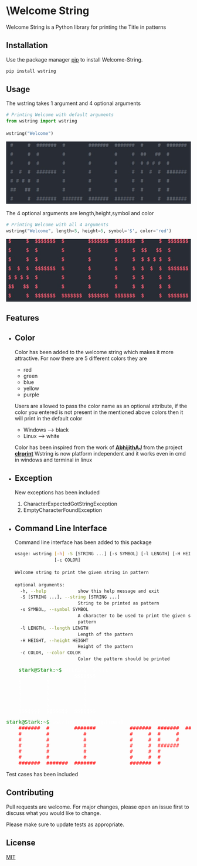 
# \Welcome String
Welcome String is a Python library for printing the Title in patterns

## Installation

Use the package manager [pip](https://pip.pypa.io/en/stable/) to install Welcome-String.

```bash
pip install wstring
```

## Usage

The wstring takes 1 argument and 4 optional arguments

```python
# Printing Welcome with default arguments
from wstring import wstring

wstring("Welcome")
```
![](normal.jpg)


The 4 optional arguments are length,height,symbol and color

```python
# Printing Welcome with all 4 arguments
wstring("Welcome", length=5, height=5, symbol='$', color='red')
```
![](clr.jpg)

## Features

- ## **Color**

  Color has been added to the welcome string which makes it more attractive.
  For now there are 5 different colors they are

  <ul>
  <li>red
  </li>
  <li>green
  </li>
  <li>blue</li>
  <li>yellow</li>
  <li>purple</li>
  </ul>


  Users are allowed to pass the color name as an optional attribute, if the color you entered is not present in the mentioned above colors then it will print in the default color

  <ul>
  <li>Windows --> black</li>
  <li>Linux --> white</li>
  </ul>

  Color has been inspired from the work of <b>[AbhijithAJ](https://github.com/AbhijithAJ)</b> from the project <b>[clrprint](https://github.com/AbhijithAJ/clrprint)</b>
  Wstring is now platform independent and it works even in cmd in windows and terminal in linux

- ## **Exception**

  New exceptions has been included

   1. CharacterExpectedGotStringException
   2. EmptyCharacterFoundException

- ## **Command Line Interface**

  Command line interface has been added to this package

  ```bash
  usage: wstring [-h] -S [STRING ...] [-s SYMBOL] [-l LENGTH] [-H HEIGHT]
                 [-c COLOR]
  
  Welcome string to print the given string in pattern
  
  optional arguments:
    -h, --help            show this help message and exit
    -S [STRING ...], --string [STRING ...]
                          String to be printed as pattern
    -s SYMBOL, --symbol SYMBOL
                          A character to be used to print the given string as a
                          pattern
    -l LENGTH, --length LENGTH
                          Length of the pattern
    -H HEIGHT, --height HEIGHT
                          Height of the pattern
    -c COLOR, --color COLOR
                          Color the pattern should be printed
  ```
<pre style="color:white">
    <span style="color:green">stark@Stark:~$</span><span style="color:white;"> wstring -S cli</span>
    $$$$$$$  $        $$$$$$$  
    $        $           $     
    $        $           $     
    $        $           $     
    $        $           $     
    $        $           $     
    $$$$$$$  $$$$$$$  $$$$$$$
</pre>

<pre style="color:red;">
<span style="color:green">stark@Stark:~$</span> <span style="color:white;">wstring -S cli optional -s# -c red -l 7 -H 7</span>
    #######  #        #######           #######  #######  #######  #######  #######  #     #  #######  #        
    #        #           #              #     #  #     #     #        #     #     #  ##    #  #     #  #        
    #        #           #              #     #  #     #     #        #     #     #  # #   #  #     #  #        
    #        #           #              #     #  #######     #        #     #     #  #  #  #  #######  #        
    #        #           #              #     #  #           #        #     #     #  #   # #  #     #  #        
    #        #           #              #     #  #           #        #     #     #  #    ##  #     #  #        
    #######  #######  #######           #######  #           #     #######  #######  #     #  #     #  ####### 
</pre>

Test cases has been included



## Contributing
Pull requests are welcome. For major changes, please open an issue first to discuss what you would like to change.

Please make sure to update tests as appropriate.

## License
[MIT](https://github.com/TONYSTARK-EDITH/wstring/blob/master/LICENSE)
